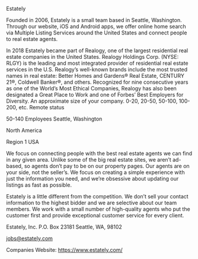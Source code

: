 Estately

Founded in 2006, Estately is a small team based in Seattle, Washington. Through our website, iOS and Android apps, we offer online home search via Multiple Listing Services around the United States and connect people to real estate agents.

In 2018 Estately became part of Realogy, one of the largest residential real estate companies in the United States. Realogy Holdings Corp. (NYSE: RLGY) is the leading and most integrated provider of residential real estate services in the U.S. Realogy’s well-known brands include the most trusted names in real estate: Better Homes and Gardens® Real Estate, CENTURY 21®, Coldwell Banker®, and others. Recognized for nine consecutive years as one of the World’s Most Ethical Companies, Realogy has also been designated a Great Place to Work and one of Forbes’ Best Employers for Diversity.
An approximate size of your company. 0-20, 20-50, 50-100, 100-200, etc.
Remote status

50-140 Employees
Seattle, Washington

North America

Region 1
USA

We focus on connecting people with the best real estate agents we can find in any given area. Unlike some of the big real estate sites, we aren’t ad-based, so agents don’t pay to be on our property pages. Our agents are on your side, not the seller’s. We focus on creating a simple experience with just the information you need, and we’re obsessive about updating our listings as fast as possible.

Estately is a little different from the competition. We don’t sell your contact information to the highest bidder and we are selective about our team members. We work with a small number of high-quality agents who put the customer first and provide exceptional customer service for every client.

Estately, Inc.
P.O. Box 23181
Seattle, WA, 98102 

jobs@estately.com

Companies Website: https://www.estately.com/
